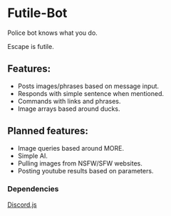 # Futile-Bot

Police bot knows what you do.

Escape is futile.

## Features:

 * Posts images/phrases based on message input.
 * Responds with simple sentence when mentioned.
 * Commands with links and phrases.
 * Image arrays based around ducks.

## Planned features:

 * Image queries based around MORE.
 * Simple AI.
 * Pulling images from NSFW/SFW websites.
 * Posting youtube results based on parameters.



### Dependencies

[Discord.js](https://github.com/hydrabolt/discord.js/)
